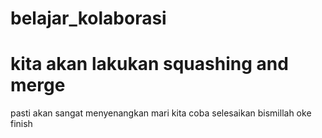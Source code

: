 # belajar_kolaborasi
# kita akan lakukan squashing and merge
pasti akan sangat menyenangkan 
mari kita coba selesaikan
bismillah 
oke finish
